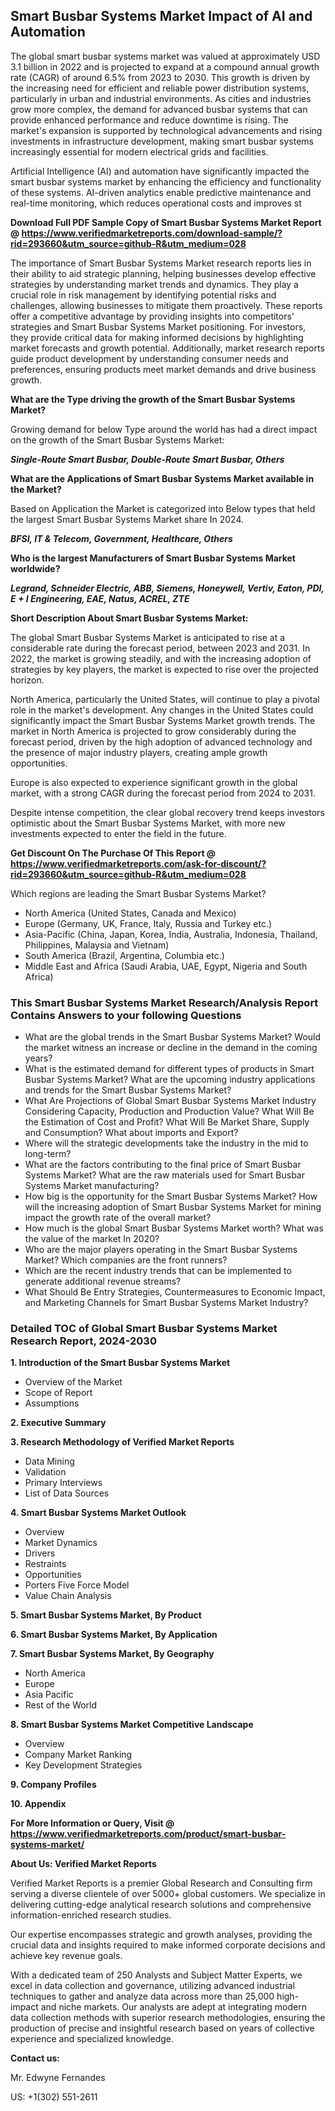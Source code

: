 <h2>Smart Busbar Systems Market Impact of AI and Automation</h2><p>The global smart busbar systems market was valued at approximately USD 3.1 billion in 2022 and is projected to expand at a compound annual growth rate (CAGR) of around 6.5% from 2023 to 2030. This growth is driven by the increasing need for efficient and reliable power distribution systems, particularly in urban and industrial environments. As cities and industries grow more complex, the demand for advanced busbar systems that can provide enhanced performance and reduce downtime is rising. The market's expansion is supported by technological advancements and rising investments in infrastructure development, making smart busbar systems increasingly essential for modern electrical grids and facilities.</p><p>Artificial Intelligence (AI) and automation have significantly impacted the smart busbar systems market by enhancing the efficiency and functionality of these systems. AI-driven analytics enable predictive maintenance and real-time monitoring, which reduces operational costs and improves st</p><p id="" class=""><strong>Download Full PDF Sample Copy of Smart Busbar Systems Market Report @ <a href="https://www.verifiedmarketreports.com/download-sample/?rid=293660&utm_source=github-R&utm_medium=028" target="_blank">https://www.verifiedmarketreports.com/download-sample/?rid=293660&utm_source=github-R&utm_medium=028</a></strong></p><p>The importance of&nbsp;Smart Busbar Systems Market research reports lies in their ability to aid strategic planning, helping businesses develop effective strategies by understanding market trends and dynamics. They play a crucial role in risk management by identifying potential risks and challenges, allowing businesses to mitigate them proactively. These reports offer a competitive advantage by providing insights into competitors' strategies and Smart Busbar Systems Market positioning. For investors, they provide critical data for making informed decisions by highlighting market forecasts and growth potential. Additionally, market research reports guide product development by understanding consumer needs and preferences, ensuring products meet market demands and drive business growth.</p><p><strong>What are the&nbsp;Type driving the growth of the Smart Busbar Systems Market?</strong></p><p id="" class="">Growing demand for below Type around the world has had a direct impact on the growth of the Smart Busbar Systems Market:</p><em><strong>Single-Route Smart Busbar, Double-Route Smart Busbar, Others</strong></em></p><strong>What are the&nbsp;Applications&nbsp;of Smart Busbar Systems Market available in the Market?</strong></p><p id="" class="">Based on Application the Market is categorized into Below types that held the largest Smart Busbar Systems Market share In 2024.</p><em><strong>BFSI, IT & Telecom, Government, Healthcare, Others</strong></em></p><strong>Who is the largest Manufacturers of Smart Busbar Systems Market worldwide?</strong></p><p><em><strong>Legrand, Schneider Electric, ABB, Siemens, Honeywell, Vertiv, Eaton, PDI, E + I Engineering, EAE, Natus, ACREL, ZTE</strong></em></p><p id="" class=""><strong>Short Description About Smart Busbar Systems Market:</strong></p><p>The global Smart Busbar Systems Market is anticipated to rise at a considerable rate during the forecast period, between 2023 and 2031. In 2022, the market is growing steadily, and with the increasing adoption of strategies by key players, the market is expected to rise over the projected horizon.</p><p>North America, particularly the United States, will continue to play a pivotal role in the market's development. Any changes in the United States could significantly impact the Smart Busbar Systems Market growth trends. The market in North America is projected to grow considerably during the forecast period, driven by the high adoption of advanced technology and the presence of major industry players, creating ample growth opportunities.</p><p>Europe is also expected to experience significant growth in the global market, with a strong CAGR during the forecast period from 2024 to 2031.</p><p>Despite intense competition, the clear global recovery trend keeps investors optimistic about the Smart Busbar Systems Market, with more new investments expected to enter the field in the future.</p><p id="" class=""><strong>Get Discount On The Purchase Of This Report @ <a href="https://www.verifiedmarketreports.com/ask-for-discount/?rid=293660&utm_source=github-R&utm_medium=028" target="_blank">https://www.verifiedmarketreports.com/ask-for-discount/?rid=293660&utm_source=github-R&utm_medium=028</a></strong></p>Which regions are leading the Smart Busbar Systems Market?</p><ul><li>North America (United States, Canada and Mexico)</li><li>Europe (Germany, UK, France, Italy, Russia and Turkey etc.)</li><li>Asia-Pacific (China, Japan, Korea, India, Australia, Indonesia, Thailand, Philippines, Malaysia and Vietnam)</li><li>South America (Brazil, Argentina, Columbia etc.)</li><li>Middle East and Africa (Saudi Arabia, UAE, Egypt, Nigeria and South Africa)</li></ul><h3 id="" class="">This Smart Busbar Systems Market Research/Analysis Report Contains Answers to your following Questions</h3><ul><li>What are the global trends in the Smart Busbar Systems Market? Would the market witness an increase or decline in the demand in the coming years?</li><li>What is the estimated demand for different types of products in Smart Busbar Systems Market? What are the upcoming industry applications and trends for the Smart Busbar Systems Market?</li><li>What Are Projections of Global Smart Busbar Systems Market Industry Considering Capacity, Production and Production Value? What Will Be the Estimation of Cost and Profit? What Will Be Market Share, Supply and Consumption? What about imports and Export?</li><li>Where will the strategic developments take the industry in the mid to long-term?</li><li>What are the factors contributing to the final price of Smart Busbar Systems Market? What are the raw materials used for Smart Busbar Systems Market manufacturing?</li><li>How big is the opportunity for the Smart Busbar Systems Market? How will the increasing adoption of Smart Busbar Systems Market for mining impact the growth rate of the overall market?</li><li>How much is the global Smart Busbar Systems Market worth? What was the value of the market In 2020?</li><li>Who are the major players operating in the Smart Busbar Systems Market? Which companies are the front runners?</li><li>Which are the recent industry trends that can be implemented to generate additional revenue streams?</li><li>What Should Be Entry Strategies, Countermeasures to Economic Impact, and Marketing Channels for Smart Busbar Systems Market Industry?</li></ul><h3 id="" class="">Detailed TOC of Global Smart Busbar Systems Market Research Report, 2024-2030</h3><p id="" class=""><strong>1. Introduction of the Smart Busbar Systems Market</strong></p><ul><li>Overview of the Market</li><li>Scope of Report</li><li>Assumptions</li></ul><p id="" class=""><strong>2. Executive Summary</strong></p><p id="" class=""><strong>3. Research Methodology of Verified Market Reports</strong></p><ul><li>Data Mining</li><li>Validation</li><li>Primary Interviews</li><li>List of Data Sources</li></ul><p id="" class=""><strong>4. Smart Busbar Systems Market Outlook</strong></p><ul><li>Overview</li><li>Market Dynamics</li><li>Drivers</li><li>Restraints</li><li>Opportunities</li><li>Porters Five Force Model</li><li>Value Chain Analysis</li></ul><p id="" class=""><strong>5. Smart Busbar Systems Market, By Product</strong></p><p id="" class=""><strong>6. Smart Busbar Systems Market, By Application</strong></p><p id="" class=""><strong>7. Smart Busbar Systems Market, By Geography</strong></p><ul><li>North America</li><li>Europe</li><li>Asia Pacific</li><li>Rest of the World</li></ul><p id="" class=""><strong>8. Smart Busbar Systems Market Competitive Landscape</strong></p><ul><li>Overview</li><li>Company Market Ranking</li><li>Key Development Strategies</li></ul><p id="" class=""><strong>9. Company Profiles</strong></p><p id="" class=""><strong>10. Appendix</strong></p><p id="" class=""><strong>For More Information or Query, Visit @ <a href="https://www.verifiedmarketreports.com/product/smart-busbar-systems-market/" target="_blank">https://www.verifiedmarketreports.com/product/smart-busbar-systems-market/</a></strong></p><p id="" class=""><strong>About Us: Verified Market Reports</strong></p><p id="" class="">Verified Market Reports is a premier Global Research and Consulting firm serving a diverse clientele of over 5000+ global customers. We specialize in delivering cutting-edge analytical research solutions and comprehensive information-enriched research studies.</p><p id="" class="">Our expertise encompasses strategic and growth analyses, providing the crucial data and insights required to make informed corporate decisions and achieve key revenue goals.</p><p id="" class="">With a dedicated team of 250 Analysts and Subject Matter Experts, we excel in data collection and governance, utilizing advanced industrial techniques to gather and analyze data across more than 25,000 high-impact and niche markets. Our analysts are adept at integrating modern data collection methods with superior research methodologies, ensuring the production of precise and insightful research based on years of collective experience and specialized knowledge.</p><p id="" class=""><strong>Contact us:</strong></p><p id="" class="">Mr. Edwyne Fernandes</p><p id="" class="">US: +1(302) 551-2611</p>
